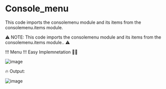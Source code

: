 # Console_menu
This code imports the consolemenu module and its items from the consolemenu.items module.


⚠️ NOTE: This code imports the consolemenu module and its items from the consolemenu.items module.. ⚠️


!!! Menu !!! Easy Implemnetation 🤯🚀


![image](https://user-images.githubusercontent.com/102384403/232021376-9e0cae66-d4fe-49a2-a986-d4e534fa9d0e.png)


🔥 Output:

![image](https://user-images.githubusercontent.com/102384403/232021505-190b3169-9549-4404-910b-77f3ab656c44.png)

